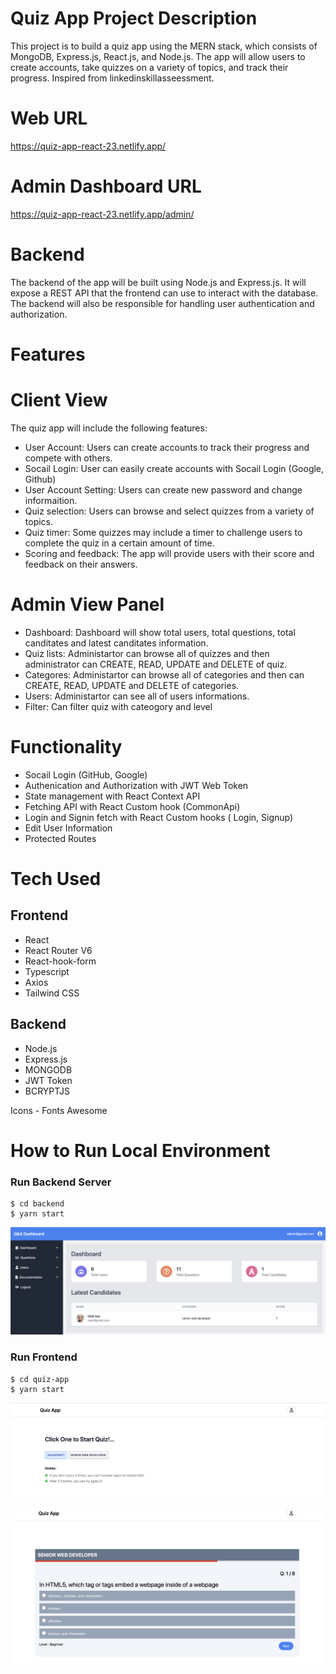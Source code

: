# Quiz App Project Description

This project is to build a quiz app using the MERN stack, which consists of MongoDB, Express.js, React.js, and Node.js. The app will allow users to create accounts, take quizzes on a variety of topics, and track their progress. Inspired from linkedinskillasseessment.

# Web URL
https://quiz-app-react-23.netlify.app/
# Admin Dashboard URL
https://quiz-app-react-23.netlify.app/admin/

# Backend

The backend of the app will be built using Node.js and Express.js. It will expose a REST API that the frontend can use to interact with the database. The backend will also be responsible for handling user authentication and authorization.

# Features

# Client View

The quiz app will include the following features:

- User Account: Users can create accounts to track their progress and compete with others.
- Socail Login: User can easily create accounts with Socail Login (Google, Github)
- User Account Setting: Users can create new password and change informaition.
- Quiz selection: Users can browse and select quizzes from a variety of topics.
- Quiz timer: Some quizzes may include a timer to challenge users to complete the quiz in a certain amount of time.
- Scoring and feedback: The app will provide users with their score and feedback on their answers.

# Admin View Panel

- Dashboard: Dashboard will show total users, total questions, total canditates and latest canditates information.
- Quiz lists: Administartor can browse all of quizzes and then administrator can CREATE, READ, UPDATE and DELETE of quiz.
- Categores: Administartor can browse all of categories and then can CREATE, READ, UPDATE and DELETE of categories.
- Users: Administartor can see all of users informations.
- Filter: Can filter quiz with cateogory and level

# Functionality

- Socail Login (GitHub, Google)
- Authenication and Authorization with JWT Web Token
- State management with React Context API
- Fetching API with React Custom hook (CommonApi)
- Login and Signin fetch with React Custom hooks ( Login, Signup)
- Edit User Information
- Protected Routes

# Tech Used

## Frontend

- React
- React Router V6
- React-hook-form
- Typescript
- Axios
- Tailwind CSS

## Backend

- Node.js
- Express.js
- MONGODB
- JWT Token
- BCRYPTJS

Icons - Fonts Awesome

# How to Run Local Environment

### Run Backend Server

```
$ cd backend
$ yarn start
```

![dashboard](./dashboard.png)

### Run Frontend

```
$ cd quiz-app
$ yarn start
```

![quiz app homepage](./homepage.png)

![quiz app](./quiz.png)

